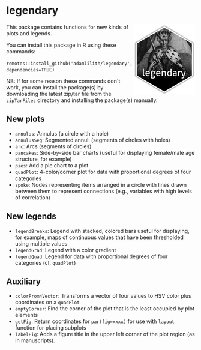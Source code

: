 # legendary
<img align="right" src="legendary.png" height="190"/>
This package contains functions for new kinds of plots and legends.

You can install this package in R using these commands:

`remotes::install_github('adamlilith/legendary', dependencies=TRUE)`  

NB: If for some reason these commands don't work, you can install the package(s) by downloading the latest zip/tar file from the `zipTarFiles` directory and installing the package(s) manually.

## New plots ##
* `annulus`: Annulus (a circle with a hole)
* `annulusSeg`: Segmented annuli (segments of circles with holes)
* `arc`: Arcs (segments of circles)
* `pancakes`: Side-by-side bar charts (useful for displaying female/male age structure, for example)
* `pies`: Add a pie chart to a plot
* `quadPlot`: 4-color/corner plot for data with proportional degrees of four categories
* `spoke`: Nodes representing items arranged in a circle with lines drawn between them to represent connections (e.g., variables with high levels of correlation)

## New legends ##
* `legendBreaks`: Legend with stacked, colored bars useful for displaying, for example, maps of continuous values that have been thresholded using multiple values
* `legendGrad`: Legend with a color gradient
* `legendQuad`: Legend for data with proportional degrees of four categories (cf. `quadPlot`)

## Auxiliary ###
* `colorFrom4Vector`: Transforms a vector of four values to HSV color plus coordinates on a `quadPlot`
* `emptyCorner`: Find the corner of the plot that is the least occupied by plot elements
* `getFig`: Return coordinates for `par(fig=xxxx)` for use with `layout` function for placing subplots
* `labelFig`: Adds a figure title in the upper left corner of the plot region (as in manuscripts).

